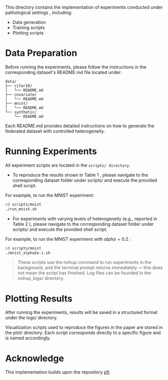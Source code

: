 This directory contains the implementation of experiments conducted under pathological settings , including:
- Data generation
- Training scripts
- Plotting scripts

# Data Preparation

Before running the experiments, please follow the instructions in the corresponding dataset's README.md file located under:

```
data/
├── cifar10/
│   └── README.md
├── covariate/
│   └── README.md
├── mnist/
│   └── README.md
└── synthetic/
    └── README.md
```

Each README.md provides detailed instructions on how to generate the federated dataset with controlled heterogeneity.

# Running Experiments

All experiment scripts are located in the `scripts/ directory`.

- To reproduce the results shown in Table 1 , please navigate to the corresponding dataset folder under scripts/ and execute the provided shell script.

For example, to run the MNIST experiment:
``` bash
cd scripts/mnist
./run_mnist.sh
```
- For experiments with varying levels of heterogeneity (e.g., reported in Table 2 ), please navigate to the corresponding dataset folder under scripts/ and execute the provided shell script.

For example, to run the MNIST experiment with $alpha=0.2$ :
``` bash
cd scripts/mnist
./mnist_alpha2e-1.sh
```

> These scripts use the nohup command to run experiments in the background, and the terminal prompt returns immediately — this does not mean the script has finished.
> Log files can be founded in the nohup_logs/ directory. 


# Plotting Results

After running the experiments, results will be saved in a structured format under the logs/ directory.

Visualization scripts used to reproduce the figures in the paper are stored in the plot/ directory. Each script corresponds directly to a specific figure and is named accordingly. 


# Acknowledge

This implementation builds upon the repository [pfl](https://github.com/facebookresearch/FL_partial_personalization).